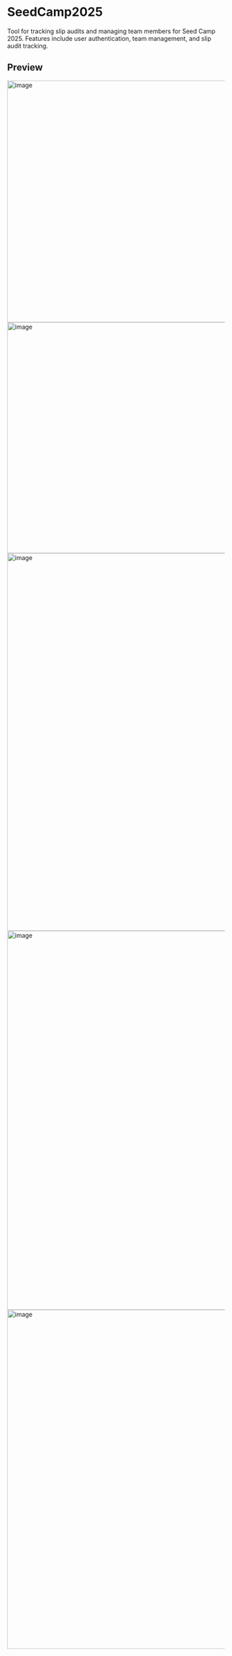 # SeedCamp2025 

Tool for tracking slip audits and managing team members for Seed Camp 2025. Features include user authentication, team management, and slip audit tracking.

## Preview


<img width="776" height="560" alt="image" src="https://github.com/user-attachments/assets/ce873b69-50f3-4706-a0d8-a55d84f8aa8d" />

<img width="520" height="535" alt="image" src="https://github.com/user-attachments/assets/f035ac26-9ff9-4fb1-986c-1007245f10c1" />


<img width="1524" height="875" alt="image" src="https://github.com/user-attachments/assets/13c52fc6-2962-4cbf-ba58-d04b72f52b74" />

<img width="681" height="878" alt="image" src="https://github.com/user-attachments/assets/230c95de-2619-41f5-b1eb-27dc0f5d0c63" />

<img width="1492" height="786" alt="image" src="https://github.com/user-attachments/assets/76514163-4242-450e-959e-294e95508a25" />


